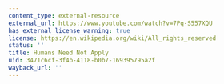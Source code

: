 ```yaml
---
content_type: external-resource
external_url: https://www.youtube.com/watch?v=7Pq-S557XQU
has_external_license_warning: true
license: https://en.wikipedia.org/wiki/All_rights_reserved
status: ''
title: Humans Need Not Apply
uid: 3471c6cf-3f4b-4118-b0b7-169395795a2f
wayback_url: ''
---
```


